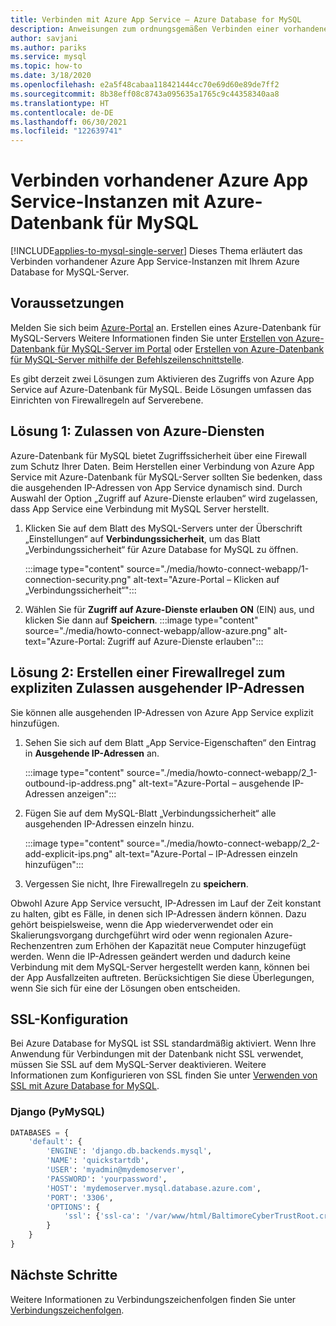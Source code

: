 ```yaml
---
title: Verbinden mit Azure App Service – Azure Database for MySQL
description: Anweisungen zum ordnungsgemäßen Verbinden einer vorhandenen Azure App Service-Instanz mit Azure-Datenbank für MySQL
author: savjani
ms.author: pariks
ms.service: mysql
ms.topic: how-to
ms.date: 3/18/2020
ms.openlocfilehash: e2a5f48cabaa118421444cc70e69d60e89de7ff2
ms.sourcegitcommit: 8b38eff08c8743a095635a1765c9c44358340aa8
ms.translationtype: HT
ms.contentlocale: de-DE
ms.lasthandoff: 06/30/2021
ms.locfileid: "122639741"
---
```

# <a name="connect-an-existing-azure-app-service-to-azure-database-for-mysql-server"></a>Verbinden vorhandener Azure App Service-Instanzen mit Azure-Datenbank für MySQL

[!INCLUDE[applies-to-mysql-single-server](includes/applies-to-mysql-single-server.md)]
Dieses Thema erläutert das Verbinden vorhandener Azure App Service-Instanzen mit Ihrem Azure Database for MySQL-Server.

## <a name="before-you-begin"></a>Voraussetzungen
Melden Sie sich beim [Azure-Portal](https://portal.azure.com) an. Erstellen eines Azure-Datenbank für MySQL-Servers Weitere Informationen finden Sie unter [Erstellen von Azure-Datenbank für MySQL-Server im Portal](quickstart-create-mysql-server-database-using-azure-portal.md) oder [Erstellen von Azure-Datenbank für MySQL-Server mithilfe der Befehlszeilenschnittstelle](quickstart-create-mysql-server-database-using-azure-cli.md).

Es gibt derzeit zwei Lösungen zum Aktivieren des Zugriffs von Azure App Service auf Azure-Datenbank für MySQL. Beide Lösungen umfassen das Einrichten von Firewallregeln auf Serverebene.

## <a name="solution-1---allow-azure-services"></a>Lösung 1: Zulassen von Azure-Diensten
Azure-Datenbank für MySQL bietet Zugriffssicherheit über eine Firewall zum Schutz Ihrer Daten. Beim Herstellen einer Verbindung von Azure App Service mit Azure-Datenbank für MySQL-Server sollten Sie bedenken, dass die ausgehenden IP-Adressen von App Service dynamisch sind. Durch Auswahl der Option „Zugriff auf Azure-Dienste erlauben“ wird zugelassen, dass App Service eine Verbindung mit MySQL Server herstellt.

1. Klicken Sie auf dem Blatt des MySQL-Servers unter der Überschrift „Einstellungen“ auf **Verbindungssicherheit**, um das Blatt „Verbindungssicherheit“ für Azure Database for MySQL zu öffnen.

   :::image type="content" source="./media/howto-connect-webapp/1-connection-security.png" alt-text="Azure-Portal – Klicken auf „Verbindungssicherheit“":::

2. Wählen Sie für **Zugriff auf Azure-Dienste erlauben** **ON** (EIN) aus, und klicken Sie dann auf **Speichern**.
   :::image type="content" source="./media/howto-connect-webapp/allow-azure.png" alt-text="Azure-Portal: Zugriff auf Azure-Dienste erlauben":::

## <a name="solution-2---create-a-firewall-rule-to-explicitly-allow-outbound-ips"></a>Lösung 2: Erstellen einer Firewallregel zum expliziten Zulassen ausgehender IP-Adressen
Sie können alle ausgehenden IP-Adressen von Azure App Service explizit hinzufügen.

1. Sehen Sie sich auf dem Blatt „App Service-Eigenschaften“ den Eintrag in **Ausgehende IP-Adressen** an.

   :::image type="content" source="./media/howto-connect-webapp/2_1-outbound-ip-address.png" alt-text="Azure-Portal – ausgehende IP-Adressen anzeigen":::

2. Fügen Sie auf dem MySQL-Blatt „Verbindungssicherheit“ alle ausgehenden IP-Adressen einzeln hinzu.

   :::image type="content" source="./media/howto-connect-webapp/2_2-add-explicit-ips.png" alt-text="Azure-Portal – IP-Adressen einzeln hinzufügen":::

3. Vergessen Sie nicht, Ihre Firewallregeln zu **speichern**.

Obwohl Azure App Service versucht, IP-Adressen im Lauf der Zeit konstant zu halten, gibt es Fälle, in denen sich IP-Adressen ändern können. Dazu gehört beispielsweise, wenn die App wiederverwendet oder ein Skalierungsvorgang durchgeführt wird oder wenn regionalen Azure-Rechenzentren zum Erhöhen der Kapazität neue Computer hinzugefügt werden. Wenn die IP-Adressen geändert werden und dadurch keine Verbindung mit dem MySQL-Server hergestellt werden kann, können bei der App Ausfallzeiten auftreten. Berücksichtigen Sie diese Überlegungen, wenn Sie sich für eine der Lösungen oben entscheiden.

## <a name="ssl-configuration"></a>SSL-Konfiguration
Bei Azure Database for MySQL ist SSL standardmäßig aktiviert. Wenn Ihre Anwendung für Verbindungen mit der Datenbank nicht SSL verwendet, müssen Sie SSL auf dem MySQL-Server deaktivieren. Weitere Informationen zum Konfigurieren von SSL finden Sie unter [Verwenden von SSL mit Azure Database for MySQL](howto-configure-ssl.md).

### <a name="django-pymysql"></a>Django (PyMySQL)
```python
DATABASES = {
    'default': {
        'ENGINE': 'django.db.backends.mysql',
        'NAME': 'quickstartdb',
        'USER': 'myadmin@mydemoserver',
        'PASSWORD': 'yourpassword',
        'HOST': 'mydemoserver.mysql.database.azure.com',
        'PORT': '3306',
        'OPTIONS': {
            'ssl': {'ssl-ca': '/var/www/html/BaltimoreCyberTrustRoot.crt.pem'}
        }
    }
}
```

## <a name="next-steps"></a>Nächste Schritte
Weitere Informationen zu Verbindungszeichenfolgen finden Sie unter [Verbindungszeichenfolgen](howto-connection-string.md).
